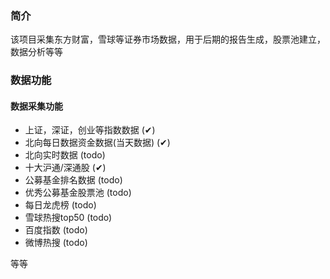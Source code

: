 ### 简介
该项目采集东方财富，雪球等证券市场数据，用于后期的报告生成，股票池建立，数据分析等等

### 数据功能

#### 数据采集功能
- 上证，深证，创业等指数数据 (✔)
- 北向每日数据资金数据(当天数据) (✔)
- 北向实时数据 (todo)
- 十大沪通/深通股 (✔)
- 公募基金排名数据 (todo)
- 优秀公募基金股票池 (todo)
- 每日龙虎榜 (todo)
- 雪球热搜top50 (todo)
- 百度指数 (todo)
- 微博热搜 (todo)

等等




